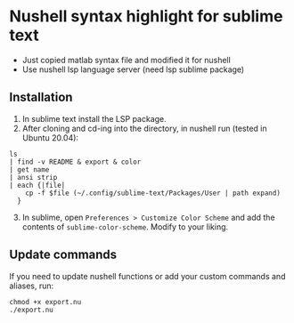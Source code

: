 # Nushell syntax highlight for sublime text
- Just copied matlab syntax file and modified it for nushell
- Use nushell lsp language server (need lsp sublime package)

## Installation
1. In sublime text install the LSP package.
2. After cloning and cd-ing into the directory, in nushell run (tested in Ubuntu 20.04):
```nu
ls 
| find -v README & export & color 
| get name 
| ansi strip 
| each {|file| 
	cp -f $file (~/.config/sublime-text/Packages/User | path expand)
  }
```
3. In sublime, open `Preferences > Customize Color Scheme` and add the contents of `sublime-color-scheme`. Modify to your liking.

## Update commands
If you need to update nushell functions or add your custom commands and aliases, run:
```nu
chmod +x export.nu 
./export.nu 
```
